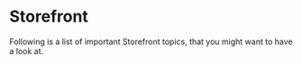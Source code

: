 # Storefront

Following is a list of important Storefront topics, that you might want to have a look at.

<PageRef page="add-custom-controller" />

<PageRef page="customize-templates" />

<PageRef page="add-custom-javascript" />

<PageRef page="reacting-to-javascript-events" />

<PageRef page="add-cookie-to-manager" />

<PageRef page="use-csrf-protection" />

